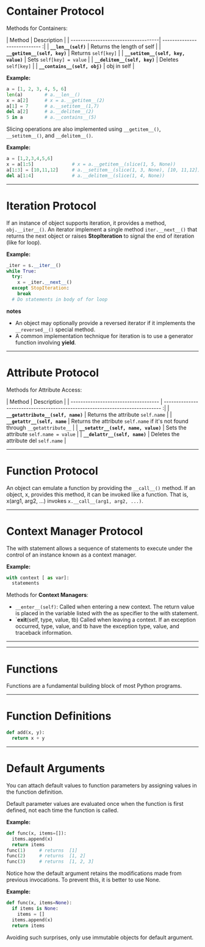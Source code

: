 # Container Protocol
Methods for Containers:

| Method                              | Description                   |
| ------------------------------------| ---------------------------- :|
| **`__len__(self)`**                 | Returns the length of self    |
| **`__getitem__(self, key)`**        | Returns `self[key]`           |
| **`__setitem__(self, key, value)`** | Sets `self[key] = value`      |
| **`__delitem__(self, key)`**        | Deletes `self[key]`           |
| **`__contains__(self, obj)`**       | obj in self                   |

**Example:**

```python
a = [1, 2, 3, 4, 5, 6]
len(a)        # a.__len__()
x = a[2]      # x = a.__getitem__(2)
a[1] = 7      # a.__setitem__(1,7)
del a[2]      # a.__delitem__(2)
5 in a        # a.__contains__(5)
```
Slicing operations are also implemented using `__getitem__()`, `__setitem__()`, and `__delitem__()`.

**Example:**
```python
a = [1,2,3,4,5,6]
x = a[1:5]              # x = a.__getitem__(slice(1, 5, None))
a[1:3] = [10,11,12]     # a.__setitem__(slice(1, 3, None), [10, 11,12])
del a[1:4]              # a.__delitem__(slice(1, 4, None))
```
______
# Iteration Protocol
If an instance of object supports iteration, it provides a method, `obj.__iter__()`.
An iterator implement a single method `iter.__next__()` that returns the next object or raises
**StopIteration** to signal the end of iteration (like for loop).

**Example:**
```python
_iter = s.__iter__()
while True:
  try:
    x = _iter.__next__()
  except StopIteration:
    break
  # Do statements in body of for loop
```
**notes**

+ An object may optionally provide a reversed iterator if it implements the `__reversed__()` special method.
+ A common implementation technique for iteration is to use a generator function involving **yield**.
______
# Attribute Protocol
Methods for Attribute Access:

| Method                               | Description                                                                    |
| ------------------------------------ | ----------------------------------------------------------------------------- :|
| **`__getattribute__(self, name)`**   | Returns the attribute `self.name`                                              |
| **`__getattr__(self, name`**         | Returns the attribute `self.name` if it's not found through `__getattribute__` |
| **`__setattr__(self, name, value)`** | Sets the attribute `self.name = value`                                         |
| **`__delattr__(self, name)`**        | Deletes the attribute del `self.name`                                          |

______
# Function Protocol
An object can emulate a function by providing the `__call__()` method. If an
object, x, provides this method, it can be invoked like a function. That is,
x(arg1, arg2, ...) invokes `x.__call__(arg1, arg2, ...)`.
______
# Context Manager Protocol
The with statement allows a sequence of statements to execute under the
control of an instance known as a context manager.

**Example:**
```python
with context [ as var]:
  statements
```

Methods for **Context Managers**:
+ `__enter__(self)`: Called when entering a new context. The return value is placed in the variable listed with the as specifier to the with statement.
+ `__exit__(self, type, value, tb) Called when leaving a context. If an exception occurred,
   type, value, and tb have the exception type, value, and traceback information.
______
______
# Functions
Functions are a fundamental building block of most Python programs.
______
# Function Definitions
```python
def add(x, y):
  return x + y
```
______
# Default Arguments
You can attach default values to function parameters by assigning values in the function definition.

Default parameter values are evaluated once when the function is first defined, not each time the function is called.

**Example:**

```python
def func(x, items=[]):
  items.append(x)
  return items
func(1)     # returns  [1]
func(2)     # returns  [1, 2]
func(3)     # returns  [1, 2, 3]
```
Notice how the default argument retains the modifications made from previous invocations. To prevent this, it is better to use None.

**Example:**
```python
def func(x, items=None):
  if items is None:
    items = []
  items.append(x)
  return items
```
Avoiding such surprises, only use immutable objects for default argument.
